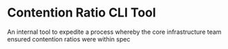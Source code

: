 # Contention Ratio CLI Tool

An internal tool to expedite a process whereby the core infrastructure team ensured contention ratios were within spec